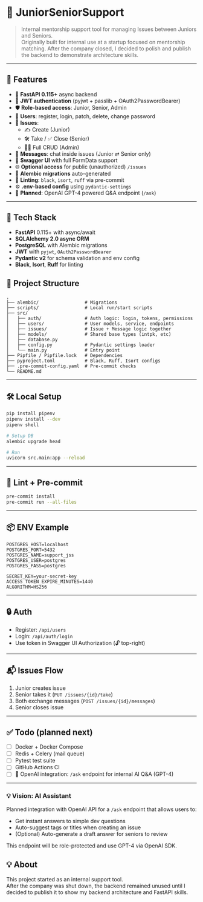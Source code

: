 # 🧠 JuniorSeniorSupport

> Internal mentorship support tool for managing Issues between Juniors and Seniors.  
> Originally built for internal use at a startup focused on mentorship matching.
> After the company closed, I decided to polish and publish the backend to demonstrate architecture skills.  

---

## 🚀 Features


- 🧠 **FastAPI 0.115+** async backend
- 🔐 **JWT authentication** (pyjwt + passlib + OAuth2PasswordBearer)
- 🛡️ **Role-based access**: Junior, Senior, Admin
- 👤 **Users**: register, login, patch, delete, change password
- 📌 **Issues**:
  - ✍️ Create (Junior)
  - 🛠️ Take / ✅ Close (Senior)
  - 🧑‍💼 Full CRUD (Admin)
- 💬 **Messages**: chat inside issues (Junior ⇄ Senior only)
- 🧾 **Swagger UI** with full FormData support
-  🌐 **Optional access** for public (unauthorized) `/issues`
- 🧬 **Alembic migrations** auto-generated
- 🧹 **Linting**: `black`, `isort`, `ruff` via pre-commit
- ⚙️ **.env-based config** using `pydantic-settings`
- 🤖 **Planned**: OpenAI GPT-4 powered Q&A endpoint (`/ask`)
---

## 🧰 Tech Stack

- **FastAPI** 0.115+ with async/await
- **SQLAlchemy 2.0 async ORM**
- **PostgreSQL** with Alembic migrations
- **JWT** with `pyjwt`, `OAuth2PasswordBearer`
- **Pydantic v2** for schema validation and env config
- **Black**, **Isort**, **Ruff** for linting

## 🧩 Project Structure

```
.
├── alembic/                 # Migrations
├── scripts/                 # Local run/start scripts
├── src/
│   ├── auth/                # Auth logic: login, tokens, permissions
│   ├── users/               # User models, service, endpoints
│   ├── issues/              # Issue + Message logic together
│   ├── models/              # Shared base types (intpk, etc)
│   ├── database.py
│   ├── config.py            # Pydantic settings loader
│   └── main.py              # Entry point
├── Pipfile / Pipfile.lock   # Dependencies
├── pyproject.toml           # Black, Ruff, Isort configs
├── .pre-commit-config.yaml  # Pre-commit checks
└── README.md
```

---

## 🛠 Local Setup

```bash
pip install pipenv
pipenv install --dev
pipenv shell

# Setup DB
alembic upgrade head

# Run
uvicorn src.main:app --reload
```

---

## 🧪 Lint + Pre-commit

```bash
pre-commit install
pre-commit run --all-files
```

---

## 📦 ENV Example

```env
POSTGRES_HOST=localhost
POSTGRES_PORT=5432
POSTGRES_NAME=support_jss
POSTGRES_USER=postgres
POSTGRES_PASS=postgres

SECRET_KEY=your-secret-key
ACCESS_TOKEN_EXPIRE_MINUTES=1440
ALGORITHM=HS256
```

---

## 🔒 Auth

- Register: `/api/users`
- Login: `/api/auth/login`
- Use token in Swagger UI Authorization (🔓 top-right)

---

## 📬 Issues Flow

1. Junior creates issue
2. Senior takes it (`PUT /issues/{id}/take`)
3. Both exchange messages (`POST /issues/{id}/messages`)
4. Senior closes issue

---

## ✅ Todo (planned next)

- [ ] Docker + Docker Compose
- [ ] Redis + Celery (mail queue)
- [ ] Pytest test suite
- [ ] GitHub Actions CI
- [ ] 🧠 OpenAI integration: `/ask` endpoint for internal AI Q&A (GPT-4)
---
### 💡 Vision: AI Assistant

Planned integration with OpenAI API for a `/ask` endpoint that allows users to:

- Get instant answers to simple dev questions
- Auto-suggest tags or titles when creating an issue
- (Optional) Auto-generate a draft answer for seniors to review

This endpoint will be role-protected and use GPT-4 via OpenAI SDK.

## 💡 About

This project started as an internal support tool.  
After the company was shut down, the backend remained unused until I decided to publish it to show my backend architecture and FastAPI skills.
